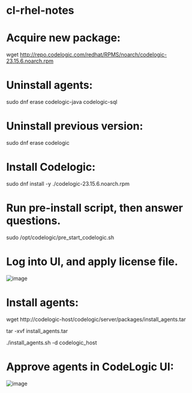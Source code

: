 # cl-rhel-notes
# Acquire new package:
wget http://repo.codelogic.com/redhat/RPMS/noarch/codelogic-23.15.6.noarch.rpm

# Uninstall agents:
sudo dnf erase codelogic-java codelogic-sql

# Uninstall previous version:
sudo dnf erase codelogic

# Install Codelogic:
sudo dnf install -y ./codelogic-23.15.6.noarch.rpm

# Run pre-install script, then answer questions.
sudo /opt/codelogic/pre_start_codelogic.sh

# Log into UI, and apply license file.
![image](https://github.com/CodeLogicExamples/cl-rhel-notes/assets/89859574/66233cef-8627-43b7-b549-bebb99aacd69)

# Install agents:
wget http://codelogic-host/codelogic/server/packages/install_agents.tar

tar -xvf install_agents.tar

./install_agents.sh -d codelogic_host


# Approve agents in CodeLogic UI:
![image](https://github.com/CodeLogicExamples/cl-rhel-notes/assets/89859574/5d11f911-81b8-44cd-9a51-389fb11badb7)


